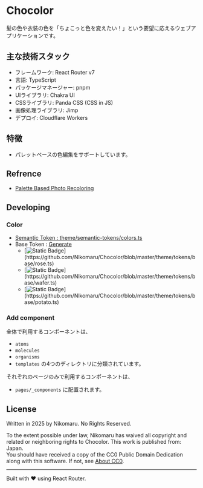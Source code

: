 # Chocolor

髪の色や衣装の色を「ちょこっと色を変えたい！」という要望に応えるウェブアプリケーションです。

## 主な技術スタック
- フレームワーク: React Router v7
- 言語: TypeScript
- パッケージマネージャー: pnpm
- UIライブラリ: Chakra UI
- CSSライブラリ: Panda CSS  (CSS in JS)
- 画像処理ライブラリ: Jimp
- デプロイ: Cloudflare Workers


## 特徴

- パレットベースの色編集をサポートしています。

## Refrence

- [Palette Based Photo Recoloring](https://www.ohadf.com/papers/ChangFriedLiuDiVerdiFinkelstein_SIGGRAPH2015_small.pdf)

## Developing

### Color

- [Semantic Token : theme/semantic-tokens/colors.ts](https://github.com/Nlkomaru/Chocolor/blob/master/theme/semantic-tokens/colors.ts)
- Base Token : [Generate](https://color-palette.nikomaru.workers.dev/?data=%5B%7B%22colorValue%22%3A%22rgba%28219%2C+205%2C+202%2C+1%29%22%2C%22colorId%22%3A%22wafer%22%2C%22uniqueId%22%3A3%7D%2C%7B%22colorValue%22%3A%22rgba%28217%2C+154%2C+154%2C+1%29%22%2C%22colorId%22%3A%22rose%22%2C%22uniqueId%22%3A4%7D%2C%7B%22colorValue%22%3A%22rgba%28242%2C+228%2C+187%2C+1%29%22%2C%22colorId%22%3A%22potato%22%2C%22uniqueId%22%3A5%7D%5D)
    - [![Static Badge](https://img.shields.io/badge/Rose-oklch(0.75_0.02_032.01)-D99A9A)](https://github.com/Nlkomaru/Chocolor/blob/master/theme/tokens/base/rose.ts)
    - [![Static Badge](https://img.shields.io/badge/Wafer-oklch(0.75_0.02_032.01)-DBCDCA)](https://github.com/Nlkomaru/Chocolor/blob/master/theme/tokens/base/wafer.ts)
    - [![Static Badge](https://img.shields.io/badge/Potato-oklch(0.88_0.06_091.42)-F2E4BB)](https://github.com/Nlkomaru/Chocolor/blob/master/theme/tokens/base/potato.ts)


### Add component

全体で利用するコンポーネントは、
- `atoms`
- `molecules`
- `organisms`
- `templates`
の4つのディレクトリに分類されています。

それぞれのページのみで利用するコンポーネントは、
- `pages/_components`
に配置されます。

## License

Written in 2025 by Nikomaru. No Rights Reserved.

To the extent possible under law, Nikomaru has waived all copyright and related or neighboring rights to Chocolor. This work is published from: Japan.<br />
You should have received a copy of the CC0 Public Domain Dedication along with this software. If not, see [About CC0](http://creativecommons.org/publicdomain/zero/1.0/).

---

Built with ❤️ using React Router.
